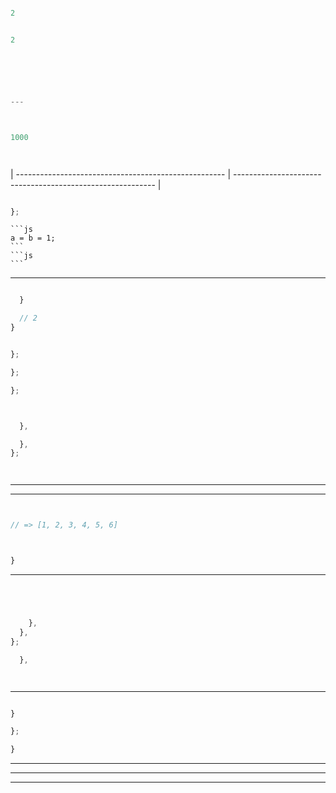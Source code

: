 








```js

2


2

```


```js


```



```js




---



1000

```



```js



```



| ---------------------------------------------------- | ---------------------------------------------------------- |


```js


```




```js
};
```


    ```js
    a = b = 1;
    ```
    ```js
    ```

---




```js

  }

  // 2
}
```




```js
```


```js
};

};

};



  },

  },
};

```


```js
```





```js
```

---











---








```js


// => [1, 2, 3, 4, 5, 6]
```


```js

```

```js


```


```js
}


```

---



```js


```


```js


```




```js

```


```js

```


```js
    },
  },
};

  },

```


```js

```


```js
```

---



```js

}

```

```js
};

}

```

---














---




---
